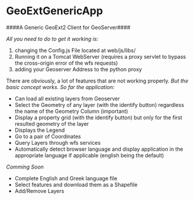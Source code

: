 # GeoExtGenericApp
####A Generic GeoExt2 Client for GeoServer####

*All you need to do to get it working is:*

1. changing the Config.js File located at web/js/libs/
2. Running it on a Tomcat WebServer (requires a proxy servlet to bypass the cross-origin error of the wfs requests) 
3. adding your Geoserver Address to the python proxy


There are obviously, a lot of features that are not working properly.
*But the basic concept works. So far the application:*
- Can load all existing layers from Geoserver
- Select the Geometry of any layer (with the identify button) regardless the name of the Geometry Column (important)
- Display a property grid (with the identify button) but only for the first resulted geometry of the layer
- Displays the Legend
- Go to a pair of Coordinates
- Query Layers through wfs services
- Automatically detect browser language and display application in the appropriate language if applicable (english being the default)

*Comming Soon*
- Complete English and Greek language file
- Select features and download them as a Shapefile
- Add/Remove Layers
